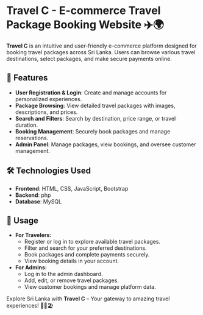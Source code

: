 # Travel C - E-commerce Travel Package Booking Website ✈️🌍

**Travel C** is an intuitive and user-friendly e-commerce platform designed for booking travel packages across Sri Lanka. Users can browse various travel destinations, select packages, and make secure payments online.

## 🚀 Features
- **User Registration & Login**: Create and manage accounts for personalized experiences.
- **Package Browsing**: View detailed travel packages with images, descriptions, and prices.
- **Search and Filters**: Search by destination, price range, or travel duration.
- **Booking Management**: Securely book packages and manage reservations.
- **Admin Panel**: Manage packages, view bookings, and oversee customer management.

## 🛠️ Technologies Used
- **Frontend**: HTML, CSS, JavaScript, Bootstrap
- **Backend**: php
- **Database**: MySQL

## 📖 Usage
- **For Travelers:**
  - Register or log in to explore available travel packages.
  - Filter and search for your preferred destinations.
  - Book packages and complete payments securely.
  - View booking details in your account.
- **For Admins:**
  - Log in to the admin dashboard.
  - Add, edit, or remove travel packages.
  - View customer bookings and manage platform data.


Explore Sri Lanka with **Travel C** – Your gateway to amazing travel experiences! 🌿🌊🏖️

